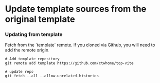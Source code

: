 # Update template sources from the original template

### Updating from template

Fetch from the \`template\` remote. If you cloned via Github, you will need to add the remote origin.

```shell
# Add template repository
git remote add template https://github.com/ctwhome/top-vite

# update repo
git fetch --all --allow-unrelated-histories
```

